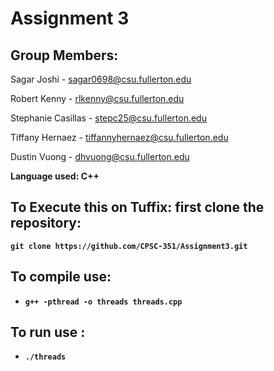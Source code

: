 # Assignment 3
## Group Members: 
Sagar Joshi - sagar0698@csu.fullerton.edu 

Robert Kenny - rlkenny@csu.fullerton.edu 

Stephanie Casillas - stepc25@csu.fullerton.edu 

Tiffany Hernaez - tiffannyhernaez@csu.fullerton.edu 

Dustin Vuong - dhvuong@csu.fullerton.edu

<b>Language used: C++<b>

## To Execute this on Tuffix: first clone the repository:
`git clone https://github.com/CPSC-351/Assignment3.git` <br>
## To compile use:  
* `g++ -pthread -o threads threads.cpp`

## To run use :
* `./threads`
